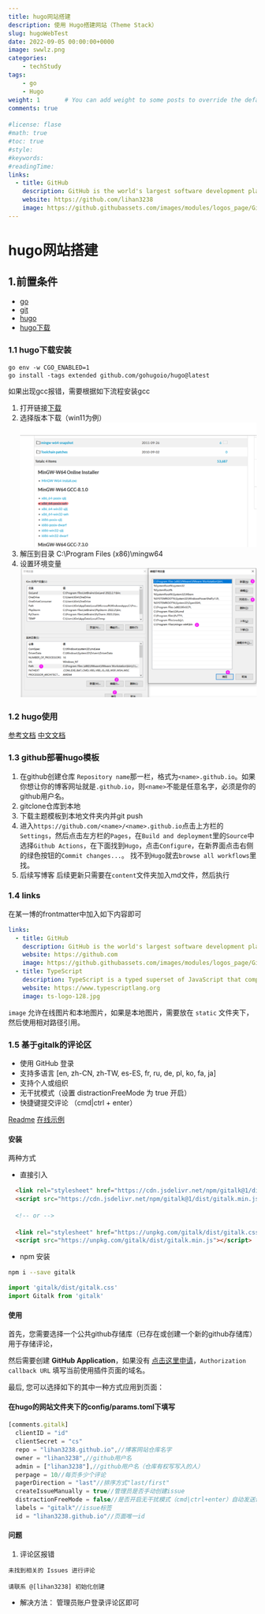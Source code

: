 ```yaml
---
title: hugo网站搭建
description: 使用 Hugo搭建网站（Theme Stack）
slug: hugoWebTest
date: 2022-09-05 00:00:00+0000
image: swwlz.png
categories:
    - techStudy
tags:
    - go    
    - Hugo
weight: 1       # You can add weight to some posts to override the default sorting (date descending)
comments: true

#license: flase
#math: true
#toc: true
#style: 
#keywords:
#readingTime:
links:
  - title: GitHub
    description: GitHub is the world's largest software development platform.
    website: https://github.com/lihan3238
    image: https://github.githubassets.com/images/modules/logos_page/GitHub-Mark.png
---
```

# hugo网站搭建

## 1.前置条件
- [go](https://github.com/golang/go)
- [git](https://git-scm.com/book/en/v2/Getting-Started-Installing-Git)
- [hugo](https://gohugo.io/)
- [hugo下载](https://github.com/gohugoio/hugo)

### 1.1 hugo下载安装
```
go env -w CGO_ENABLED=1
go install -tags extended github.com/gohugoio/hugo@latest
```
如果出现gcc报错，需要根据如下流程安装gcc
1. 打开链接[下载](https://sourceforge.net/projects/mingw-w64/files/mingw-w64/)
2. 选择版本下载（win11为例）
![](1.png)
3. 解压到目录
C:\Program Files (x86)\mingw64
4. 设置环境变量
![](2.png)
### 1.2 hugo使用
[参考文档](https://gohugo.io/getting-started/quick-start/)
[中文文档](https://www.gohugo.org/doc/overview/quickstart/)

### 1.3 github部署hugo模板
1. 在github创建仓库
`Repository name`那一栏，格式为`<name>.github.io`。如果你想让你的博客网址就是`.github.io`，则`<name>`不能是任意名字，必须是你的github用户名。
2. gitclone仓库到本地
3. 下载主题模板到本地文件夹内并git push
4. 进入`https://github.com/<name>/<name>.github.io`点击上方栏的`Settings`，然后点击左方栏的`Pages`，在`Build and deployment`里的`Source`中选择`Github Actions`，在下面找到`Hugo`，点击`Configure`，在新界面点击右侧的绿色按钮的`Commit changes...`。
找不到`Hugo`就去`browse all workflows`里找。
5. 后续写博客
后续更新只需要在`content`文件夹加入md文件，然后执行

### 1.4 links

在某一博的frontmatter中加入如下内容即可

```yaml
links:
  - title: GitHub
    description: GitHub is the world's largest software development platform.
    website: https://github.com
    image: https://github.githubassets.com/images/modules/logos_page/GitHub-Mark.png
  - title: TypeScript
    description: TypeScript is a typed superset of JavaScript that compiles to plain JavaScript.
    website: https://www.typescriptlang.org
    image: ts-logo-128.jpg
```

`image` 允许在线图片和本地图片，如果是本地图片，需要放在 `static` 文件夹下，然后使用相对路径引用。

### 1.5 基于gitalk的评论区

- 使用 GitHub 登录
- 支持多语言 [en, zh-CN, zh-TW, es-ES, fr, ru, de, pl, ko, fa, ja]
- 支持个人或组织
- 无干扰模式（设置 distractionFreeMode 为 true 开启）
- 快捷键提交评论 （cmd|ctrl + enter）

[Readme](https://github.com/gitalk/gitalk/blob/master/readme.md)
[在线示例](https://gitalk.github.io)

#### 安装

两种方式

- 直接引入

```html
  <link rel="stylesheet" href="https://cdn.jsdelivr.net/npm/gitalk@1/dist/gitalk.css">
  <script src="https://cdn.jsdelivr.net/npm/gitalk@1/dist/gitalk.min.js"></script>

  <!-- or -->

  <link rel="stylesheet" href="https://unpkg.com/gitalk/dist/gitalk.css">
  <script src="https://unpkg.com/gitalk/dist/gitalk.min.js"></script>
```

- npm 安装

```sh
npm i --save gitalk
```

```js
import 'gitalk/dist/gitalk.css'
import Gitalk from 'gitalk'
```

#### 使用

首先，您需要选择一个公共github存储库（已存在或创建一个新的github存储库）用于存储评论，

然后需要创建 **GitHub Application**，如果没有 [点击这里申请](https://github.com/settings/applications/new)，`Authorization callback URL` 填写当前使用插件页面的域名。

最后, 您可以选择如下的其中一种方式应用到页面：
#### 在hugo的网站文件夹下的config/params.toml下填写

```js
[comments.gitalk]
  clientID = "id"
  clientSecret = "cs"
  repo = "lihan3238.github.io",//博客网站仓库名字
  owner = "lihan3238",//github用户名
  admin = ["lihan3238"],//github用户名（仓库有权写写入的人）
  perpage = 10//每页多少个评论
  pagerDirection = "last"//排序方式"last/first"
  createIssueManually = true//管理员是否手动创建issue
  distractionFreeMode = false//是否开启无干扰模式（cmd|ctrl+enter）自动发送评论
  labels = "gitalk"//issue标签
  id = "lihan3238.github.io"//页面唯一id
```
#### 问题

1. 评论区报错
```
未找到相关的 Issues 进行评论

请联系 @[lihan3238] 初始化创建
```
- 解决方法：
管理员账户登录评论区即可

